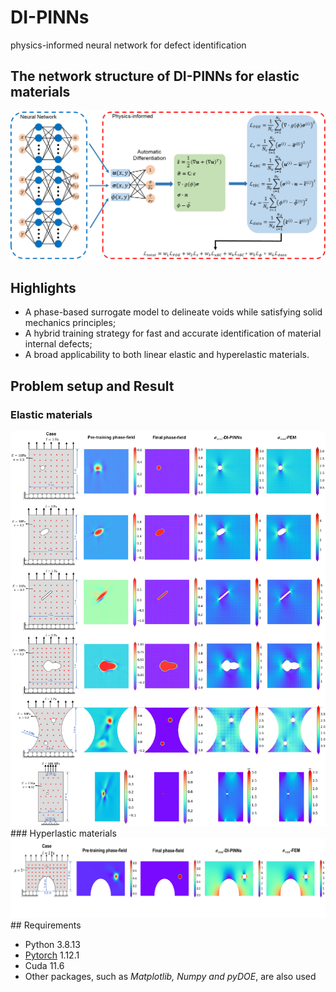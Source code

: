 # DI-PINNs
physics-informed neural network for defect identification

## The network structure of DI-PINNs for elastic materials
<img src="https://github.com/HHS25/DI-PINNs/blob/main/Img/DI-PINNs.png" width="700" />

## Highlights
- A phase-based surrogate model to delineate voids while satisfying solid mechanics principles;
- A hybrid training strategy for fast and accurate identification of material internal defects;
- A broad applicability to both linear elastic and hyperelastic materials.

## Problem setup and Result
### Elastic materials
<img src="https://github.com/HHS25/DI-PINNs/blob/main/Img/elasticresults.png" width="700" />
### Hyperlastic materials
<img src="https://github.com/HHS25/DI-PINNs/blob/main/Img/hyperelastic.png" width="1000" />
## Requirements

- Python 3.8.13
- [Pytorch](https://pytorch.org/) 1.12.1
- Cuda 11.6
- Other packages, such as *Matplotlib, Numpy and pyDOE*, are also used
